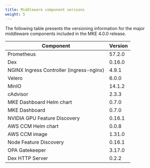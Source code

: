 ```yaml
---
title: Middleware component versions
weight: 5
---
```


The following table presents the versioning information for the major
middleware components included in the MKE 4.0.0 release.

| Component                                | Version |
|------------------------------------------|---------|
| Prometheus                               | 57.2.0  |
| Dex                                      | 0.16.0  |
| NGINX Ingress Controller (ingress-nginx) | 4.9.1   |
| Velero                                   | 6.0.0   |
| MinIO                                    | 14.1.2  |
| cAdvisor                                 | 2.3.3   |
| MKE Dashboard Helm chart                 | 0.7.0   |
| MKE Dashboard                            | 0.7.0   |
| NVIDIA GPU Feature Discovery             | 0.16.1  |
| AWS CCM Helm chart                       | 0.0.8   |
| AWS CCM image                            | 1.31.0  |
| Node Feature Discovery                   | 0.16.1  |
| OPA Gatekeeper                           | 3.17.0  |
| Dex HTTP Server                          | 0.2.2   |